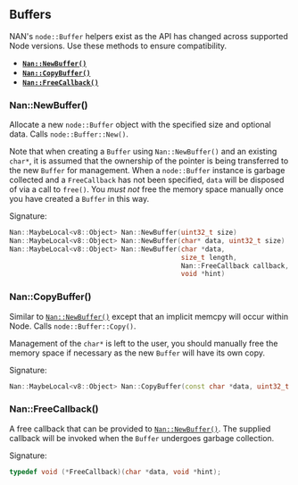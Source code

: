 
















































<extoc></extoc>

## Buffers

NAN's `node::Buffer` helpers exist as the API has changed across supported Node versions. Use these methods to ensure compatibility.

 - <a href="#api_nan_new_buffer"><b><code>Nan::NewBuffer()</code></b></a>
 - <a href="#api_nan_copy_buffer"><b><code>Nan::CopyBuffer()</code></b></a>
 - <a href="#api_nan_free_callback"><b><code>Nan::FreeCallback()</code></b></a>

<a name="api_nan_new_buffer"></a>
### Nan::NewBuffer()

Allocate a new `node::Buffer` object with the specified size and optional data. Calls `node::Buffer::New()`.

Note that when creating a `Buffer` using `Nan::NewBuffer()` and an existing `char*`, it is assumed that the ownership of the pointer is being transferred to the new `Buffer` for management.
When a `node::Buffer` instance is garbage collected and a `FreeCallback` has not been specified, `data` will be disposed of via a call to `free()`.
You _must not_ free the memory space manually once you have created a `Buffer` in this way.

Signature:

```c++
Nan::MaybeLocal<v8::Object> Nan::NewBuffer(uint32_t size)
Nan::MaybeLocal<v8::Object> Nan::NewBuffer(char* data, uint32_t size)
Nan::MaybeLocal<v8::Object> Nan::NewBuffer(char *data,
                                           size_t length,
                                           Nan::FreeCallback callback,
                                           void *hint)
```


<a name="api_nan_copy_buffer"></a>
### Nan::CopyBuffer()

Similar to [`Nan::NewBuffer()`](#api_nan_new_buffer) except that an implicit memcpy will occur within Node. Calls `node::Buffer::Copy()`.

Management of the `char*` is left to the user, you should manually free the memory space if necessary as the new `Buffer` will have its own copy.

Signature:

```c++
Nan::MaybeLocal<v8::Object> Nan::CopyBuffer(const char *data, uint32_t size)
```


<a name="api_nan_free_callback"></a>
### Nan::FreeCallback()

A free callback that can be provided to [`Nan::NewBuffer()`](#api_nan_new_buffer).
The supplied callback will be invoked when the `Buffer` undergoes garbage collection.

Signature:

```c++
typedef void (*FreeCallback)(char *data, void *hint);
```
